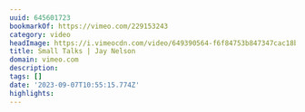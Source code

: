 ```yaml
---
uuid: 645601723
bookmarkOf: https://vimeo.com/229153243
category: video
headImage: https://i.vimeocdn.com/video/649390564-f6f84753b847347cac18bf2e6640446ae69a905cc698781f101ad98172f5c3f6-d_640
title: Small Talks | Jay Nelson
domain: vimeo.com
description: 
tags: []
date: '2023-09-07T10:55:15.774Z'
highlights: 
---
```



